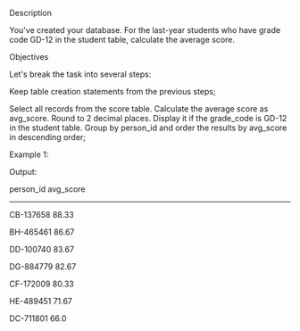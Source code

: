 Description

You've created your database. For the last-year students who have grade code GD-12 in the student table, calculate the average score.

Objectives

Let's break the task into several steps:

Keep table creation statements from the previous steps;

Select all records from the score table. Calculate the average score as avg_score. 
Round to 2 decimal places. Display it if the grade_code is GD-12 in the student table. 
Group by person_id and order the results by avg_score in descending order;


Example 1:

Output:

person_id  avg_score

---------  ---------

CB-137658  88.33

BH-465461  86.67

DD-100740  83.67

DG-884779  82.67

CF-172009  80.33

HE-489451  71.67

DC-711801  66.0
